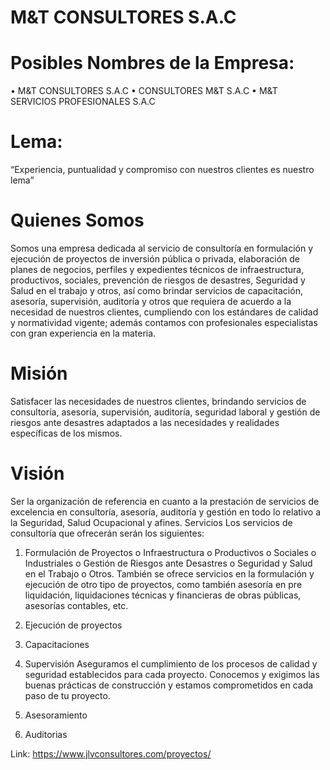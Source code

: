 # M&T CONSULTORES S.A.C

# Posibles Nombres de la Empresa:
•	M&T CONSULTORES S.A.C
•	CONSULTORES M&T S.A.C
•	M&T SERVICIOS PROFESIONALES S.A.C
# Lema:
“Experiencia, puntualidad y compromiso con nuestros clientes es nuestro lema”
# Quienes Somos
Somos una empresa dedicada al servicio de consultoría en formulación y ejecución de proyectos de inversión pública o privada, elaboración de planes de negocios, perfiles y expedientes técnicos de infraestructura, productivos, sociales, prevención de riesgos de desastres, Seguridad y Salud en el trabajo y otros, así como brindar servicios de capacitación, asesoría, supervisión, auditoría y otros que requiera de acuerdo a la necesidad de nuestros clientes, cumpliendo con los estándares de calidad y normatividad vigente; además contamos con profesionales especialistas con gran experiencia en la materia. 
# Misión
Satisfacer las necesidades de nuestros clientes, brindando servicios de consultoría, asesoría, supervisión, auditoría, seguridad laboral y gestión de riesgos ante desastres adaptados a las necesidades y realidades específicas de los mismos.
# Visión
Ser la organización de referencia en cuanto a la prestación de servicios de excelencia en consultoría, asesoría, auditoría y gestión en todo lo relativo a la Seguridad, Salud Ocupacional y afines.
Servicios
Los servicios de consultoría que ofrecerán serán los siguientes:
1.	Formulación de Proyectos
o	Infraestructura
o	Productivos
o	Sociales
o	Industriales
o	Gestión de Riesgos ante Desastres
o	Seguridad y Salud en el Trabajo
o	Otros.
También se ofrece servicios en la formulación y ejecución de otro tipo de proyectos, como también asesoría en pre liquidación, liquidaciones técnicas y financieras de obras públicas, asesorías contables, etc.

2.	Ejecución de proyectos
3.	Capacitaciones
4.	Supervisión
Aseguramos el cumplimiento de los procesos de calidad y seguridad establecidos para cada proyecto.  Conocemos y exigimos las buenas prácticas de construcción y estamos comprometidos en cada paso de tu proyecto.
5.	Asesoramiento
6.	Auditorias


Link: https://www.jlvconsultores.com/proyectos/

